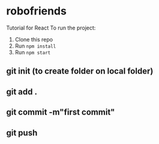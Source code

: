 # robofriends

Tutorial for React To run the project:

1. Clone this repo
2. Run `npm install`
3. Run `npm start`

## git init (to create folder on local folder)
## git add .
## git commit -m"first commit"
## git push


